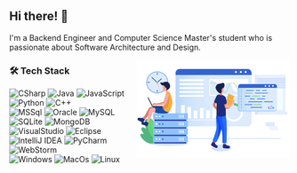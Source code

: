 ## Hi there! 👋
I'm a Backend Engineer and Computer Science Master's student who is passionate about Software Architecture and Design.

<img alt="Intro" src="https://raw.githubusercontent.com/alex-shmukler/alex-shmukler/master/info.png" align="right" width="275"/>

### 🛠 Tech Stack
![CSharp](https://img.shields.io/static/v1?message=C%23&logo=c-sharp&labelColor=5c5c5c&color=blue&logoColor=white&label=%20)
![Java](https://img.shields.io/static/v1?message=Java&logo=java&labelColor=5c5c5c&color=blue&logoColor=white&label=%20)
![JavaScript](https://img.shields.io/static/v1?message=JavaScript&logo=javascript&labelColor=5c5c5c&color=blue&logoColor=white&label=%20)
![Python](https://img.shields.io/static/v1?message=Python&logo=python&labelColor=5c5c5c&color=blue&logoColor=white&label=%20)
![C++](https://img.shields.io/static/v1?message=C%2B%2B&logo=C%2B%2B&labelColor=5c5c5c&color=blue&logoColor=white&label=%20)\
![MSSql](https://img.shields.io/static/v1?message=MSSQL&logo=microsoft-sql-server&labelColor=5c5c5c&color=yellow&logoColor=white&label=%20)
![Oracle](https://img.shields.io/static/v1?message=Oracle&logo=oracle&labelColor=5c5c5c&color=yellow&logoColor=white&label=%20)
![MySQL](https://img.shields.io/static/v1?message=MySQL&logo=mysql&labelColor=5c5c5c&color=yellow&logoColor=white&label=%20)
![SQLite](https://img.shields.io/static/v1?message=SQLite&logo=sqlite&labelColor=5c5c5c&color=yellow&logoColor=white&label=%20)
![MongoDB](https://img.shields.io/static/v1?message=MongeDB&logo=mongodb&labelColor=5c5c5c&color=yellow&logoColor=white&label=%20)\
![VisualStudio](https://img.shields.io/static/v1?message=Visual%20Studio&logo=visual-studio&labelColor=5c5c5c&color=brightgreen&logoColor=white&label=%20)
![Eclipse](https://img.shields.io/static/v1?message=Eclipse&logo=Eclipse%20IDE&labelColor=5c5c5c&color=brightgreen&logoColor=white&label=%20)
![IntelliJ IDEA](https://img.shields.io/static/v1?message=IntelliJ%20IDEA&logo=IntelliJ%20IDEA&labelColor=5c5c5c&color=brightgreen&logoColor=white&label=%20)
![PyCharm](https://img.shields.io/static/v1?message=PyCharm&logo=PyCharm&labelColor=5c5c5c&color=brightgreen&logoColor=white&label=%20)
![WebStorm](https://img.shields.io/static/v1?message=WebStorm&logo=WebStorm&labelColor=5c5c5c&color=brightgreen&logoColor=white&label=%20)\
![Windows](https://img.shields.io/static/v1?message=Windows&logo=windows&labelColor=5c5c5c&color=red&logoColor=white&label=%20)
![MacOs](https://img.shields.io/static/v1?message=MacOS&logo=apple&labelColor=5c5c5c&color=red&logoColor=white&label=%20)
![Linux](https://img.shields.io/static/v1?message=Linux&logo=linux&labelColor=5c5c5c&color=red&logoColor=white&label=%20) 

